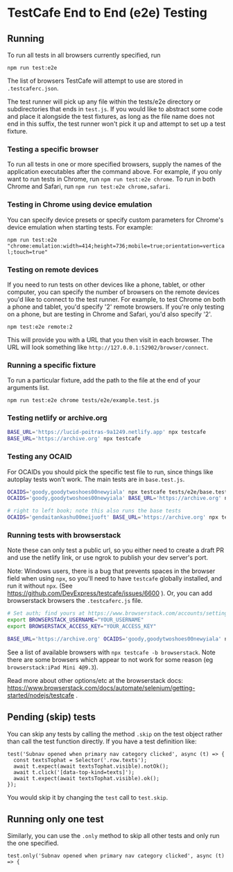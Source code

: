 # TestCafe End to End (e2e) Testing

## Running

To run all tests in all browsers currently specified, run

`npm run test:e2e`

The list of browsers TestCafe will attempt to use are stored in
`.testcaferc.json`.

The test runner will pick up any file within the tests/e2e directory or
subdirectories that ends in `test.js`. If you would like to abstract some code
and place it alongside the test fixtures, as long as the file name does not
end in this suffix, the test runner won't pick it up and attempt to set up a
test fixture.

### Testing a specific browser

To run all tests in one or more specified browsers, supply the names of the
application executables after the command above. For example, if you only want
to run tests in Chrome, run `npm run test:e2e chrome`. To run
in both Chrome and Safari, run `npm run test:e2e chrome,safari`.

### Testing in Chrome using device emulation

You can specify device presets or specify custom parameters for Chrome's
device emulation when starting tests. For example:

`npm run test:e2e "chrome:emulation:width=414;height=736;mobile=true;orientation=vertical;touch=true"`

### Testing on remote devices

If you need to run tests on other devices like a phone, tablet, or other
computer, you can specify the number of browsers on the remote devices you'd
like to connect to the test runner. For example, to test Chrome on both a
phone and tablet, you'd specify '2' remote browsers. If you're only testing
on a phone, but are testing in Chrome and Safari, you'd also specify '2'.

`npm test:e2e remote:2`

This will provide you with a URL that you then visit in each browser. The URL
will look something like `http://127.0.0.1:52902/browser/connect`.

### Running a specific fixture

To run a particular fixture, add the path to the file at the end of your arguments list.

`npm run test:e2e chrome tests/e2e/example.test.js`

### Testing netlify or archive.org

```sh
BASE_URL='https://lucid-poitras-9a1249.netlify.app' npx testcafe
BASE_URL='https://archive.org' npx testcafe
```

### Testing any OCAID

For OCAIDs you should pick the specific test file to run, since things like autoplay tests won't work. The main tests are in `base.test.js`.

```sh
OCAIDS='goody,goodytwoshoes00newyiala' npx testcafe tests/e2e/base.test.js
OCAIDS='goody,goodytwoshoes00newyiala' BASE_URL='https://archive.org' npx testcafe tests/e2e/base.test.js

# right to left book; note this also runs the base tests
OCAIDS='gendaitankashu00meijuoft' BASE_URL='https://archive.org' npx testcafe tests/e2e/rightToLeft.test.js
```

### Running tests with browserstack

Note these can only test a public url, so you either need to create a draft PR and use the netlify link, or use ngrok to publish your dev server's port.

Note: Windows users, there is a bug that prevents spaces in the browser field when using `npx`, so you'll need to have `testcafe` globally installed, and run it without `npx`. (See https://github.com/DevExpress/testcafe/issues/6600 ). Or, you can add browserstack browsers the `.testcaferc.js` file.

```sh
# Set auth; find yours at https://www.browserstack.com/accounts/settings
export BROWSERSTACK_USERNAME="YOUR_USERNAME"
export BROWSERSTACK_ACCESS_KEY="YOUR_ACCESS_KEY"

BASE_URL='https://archive.org' OCAIDS='goody,goodytwoshoes00newyiala' npx testcafe 'browserstack:iPad Pro 12.9 2018@15' tests/e2e/base.test.js
```

See a list of available browsers with `npx testcafe -b browserstack`. Note there are some browsers which appear to not work for some reason (eg `browserstack:iPad Mini 4@9.3`).

Read more about other options/etc at the browserstack docs: https://www.browserstack.com/docs/automate/selenium/getting-started/nodejs/testcafe .

## Pending (skip) tests

You can skip any tests by calling the method `.skip` on the test object rather
than call the test function directly. If you have a test definition like:

```
test('Subnav opened when primary nav category clicked', async (t) => {
  const textsTophat = Selector('.row.texts');
  await t.expect(await textsTophat.visible).notOk();
  await t.click('[data-top-kind=texts]');
  await t.expect(await textsTophat.visible).ok();
});
```

You would skip it by changing the `test` call to `test.skip`.

## Running only one test

Similarly, you can use the `.only` method to skip all other tests and only run
the one specified.

```
test.only('Subnav opened when primary nav category clicked', async (t) => {
```

